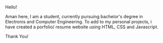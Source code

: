 Hello!

Aman here,  I am a student, currently pursuing bachelor's degree in Electronis and Computer Engineering.
To add to my personal projects, i have created a porfolio/ resume website using HTML, CSS and Javascript. 

Thank You!

